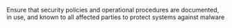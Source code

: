 Ensure that security policies and operational procedures are documented, in use, and known to all affected parties to protect systems against malware

